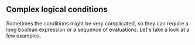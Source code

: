 ## Complex logical conditions

Sometimes the conditions might be very complicated, so they can require a long boolean expression or a sequence of evaluations. Let's take a look at a few examples.